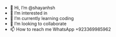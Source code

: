 - 👋 Hi, I’m @shayanhsh
- 👀 I’m interested in 
- 🌱 I’m currently learning coding 
- 💞️ I’m looking to collaborate
- 📫 How to reach me WhatsApp +923369985962

<!---
shayanhsh/shayanhsh is a ✨ special ✨ repository because its `README.md` (this file) appears on your GitHub profile.
You can click the Preview link to take a look at your changes.
--->
